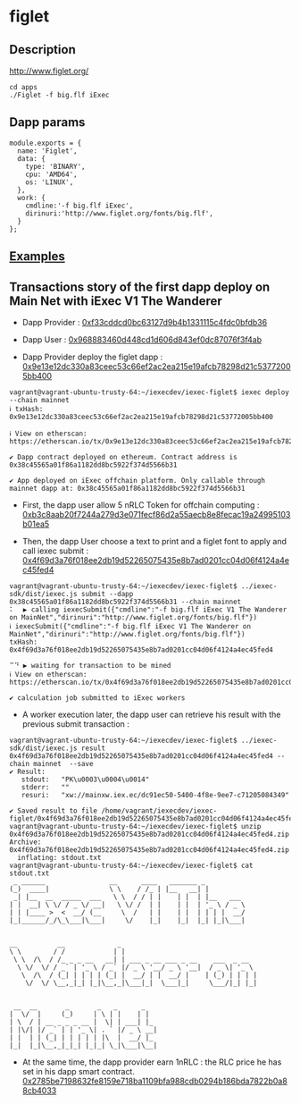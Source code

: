 # figlet
## Description
http://www.figlet.org/
```
cd apps
./Figlet -f big.flf iExec
```
## Dapp params
```
module.exports = {
  name: 'Figlet',
  data: {
    type: 'BINARY',
    cpu: 'AMD64',
    os: 'LINUX',
  },
  work: {
    cmdline:'-f big.flf iExec',
    dirinuri:'http://www.figlet.org/fonts/big.flf',
  }
};
```
## [Examples](./examples)

##  Transactions story of the first dapp deploy on Main Net with iExec V1 The Wanderer

- Dapp Provider : [0xf33cddcd0bc63127d9b4b1331115c4fdc0bfdb36](https://etherscan.io/address/0xf33cddcd0bc63127d9b4b1331115c4fdc0bfdb36)

- Dapp User : [0x968883460d448cd1d606d843ef0dc87076f3f4ab](https://etherscan.io/address/0x968883460d448cd1d606d843ef0dc87076f3f4ab)

- Dapp Provider deploy the figlet dapp :
 [0x9e13e12dc330a83ceec53c66ef2ac2ea215e19afcb78298d21c53772005bb400](https://etherscan.io/tx/0x9e13e12dc330a83ceec53c66ef2ac2ea215e19afcb78298d21c53772005bb400)


```
vagrant@vagrant-ubuntu-trusty-64:~/iexecdev/iexec-figlet$ iexec deploy --chain mainnet
ℹ txHash: 0x9e13e12dc330a83ceec53c66ef2ac2ea215e19afcb78298d21c53772005bb400

ℹ View on etherscan: https://etherscan.io/tx/0x9e13e12dc330a83ceec53c66ef2ac2ea215e19afcb78298d21c53772005bb400

✔ Dapp contract deployed on ethereum. Contract address is 0x38c45565a01f86a1182dd8bc5922f374d5566b31

✔ App deployed on iExec offchain platform. Only callable through mainnet dapp at: 0x38c45565a01f86a1182dd8bc5922f374d5566b31
```

- First, the dapp user allow 5 nRLC Token for offchain computing : [0xb3c8aab20f7244a279d3e071fecf86d2a55aecb8e8fecac19a24995103b01ea5](https://etherscan.io/tx/0xb3c8aab20f7244a279d3e071fecf86d2a55aecb8e8fecac19a24995103b01ea5)


- Then, the dapp User choose a text to print and a figlet font to apply and call iexec submit :
 [0x4f69d3a76f018ee2db19d52265075435e8b7ad0201cc04d06f4124a4ec45fed4](https://etherscan.io/tx/0x4f69d3a76f018ee2db19d52265075435e8b7ad0201cc04d06f4124a4ec45fed4)

```
vagrant@vagrant-ubuntu-trusty-64:~/iexecdev/iexec-figlet$ ../iexec-sdk/dist/iexec.js submit --dapp 0x38c45565a01f86a1182dd8bc5922f374d5566b31 --chain mainnet
⠅⠀ ▶ calling iexecSubmit({"cmdline":"-f big.flf iExec V1 The Wanderer on MainNet","dirinuri":"http://www.figlet.org/fonts/big.flf"}) 
ℹ iexecSubmit({"cmdline":"-f big.flf iExec V1 The Wanderer on MainNet","dirinuri":"http://www.figlet.org/fonts/big.flf"}) 
txHash: 0x4f69d3a76f018ee2db19d52265075435e8b7ad0201cc04d06f4124a4ec45fed4

⠉⠙ ▶ waiting for transaction to be mined 
ℹ View on etherscan: https://etherscan.io/tx/0x4f69d3a76f018ee2db19d52265075435e8b7ad0201cc04d06f4124a4ec45fed4

✔ calculation job submitted to iExec workers

```

- A worker execution later, the dapp user can retrieve his result with the previous submit transaction :


```
vagrant@vagrant-ubuntu-trusty-64:~/iexecdev/iexec-figlet$ ../iexec-sdk/dist/iexec.js result 0x4f69d3a76f018ee2db19d52265075435e8b7ad0201cc04d06f4124a4ec45fed4 --chain mainnet  --save
✔ Result:
   stdout:   "PK\u0003\u0004\u0014"
   stderr:   ""
   resuri:   "xw://mainxw.iex.ec/dc91ec50-5400-4f8e-9ee7-c71205084349"

✔ Saved result to file /home/vagrant/iexecdev/iexec-figlet/0x4f69d3a76f018ee2db19d52265075435e8b7ad0201cc04d06f4124a4ec45fed4.zip
vagrant@vagrant-ubuntu-trusty-64:~/iexecdev/iexec-figlet$ unzip 0x4f69d3a76f018ee2db19d52265075435e8b7ad0201cc04d06f4124a4ec45fed4.zip
Archive:  0x4f69d3a76f018ee2db19d52265075435e8b7ad0201cc04d06f4124a4ec45fed4.zip
  inflating: stdout.txt
vagrant@vagrant-ubuntu-trusty-64:~/iexecdev/iexec-figlet$ cat stdout.txt
 _ ______                __      ____   _______ _
(_)  ____|               \ \    / /_ | |__   __| |
 _| |__  __  _____  ___   \ \  / / | |    | |  | |__   ___
| |  __| \ \/ / _ \/ __|   \ \/ /  | |    | |  | '_ \ / _ \
| | |____ >  <  __/ (__     \  /   | |    | |  | | | |  __/
|_|______/_/\_\___|\___|     \/    |_|    |_|  |_| |_|\___|


__          __             _
\ \        / /            | |
 \ \  /\  / /_ _ _ __   __| | ___ _ __ ___ _ __    ___  _ __
  \ \/  \/ / _` | '_ \ / _` |/ _ \ '__/ _ \ '__|  / _ \| '_ \
   \  /\  / (_| | | | | (_| |  __/ | |  __/ |    | (_) | | | |
    \/  \/ \__,_|_| |_|\__,_|\___|_|  \___|_|     \___/|_| |_|


 __  __       _       _   _      _
|  \/  |     (_)     | \ | |    | |
| \  / | __ _ _ _ __ |  \| | ___| |_
| |\/| |/ _` | | '_ \| . ` |/ _ \ __|
| |  | | (_| | | | | | |\  |  __/ |_
|_|  |_|\__,_|_|_| |_|_| \_|\___|\__|

```

- At the same time, the dapp provider earn 1nRLC : the RLC price he has set in his dapp smart contract.
[0x2785be7198632fe8159e718ba1109bfa988cdb0294b186bda7822b0a88cb4033](https://etherscan.io/tx/0x2785be7198632fe8159e718ba1109bfa988cdb0294b186bda7822b0a88cb4033)




